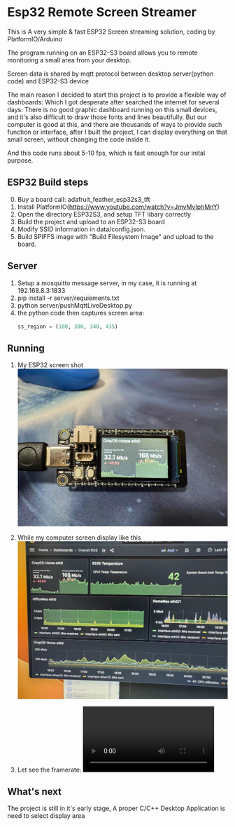 # Esp32 Remote Screen Streamer
This is A very simple &amp; fast ESP32 Screen streaming solution, coding by PlatformIO/Arduino

The program running on an ESP32-S3 board allows you to remote monitoring a small area from your desktop.

Screen data is shared by mqtt protocol between desktop server(python code) and ESP32-S3 device

The main reason I decided to start this project is to provide a flexible way of dashboards:
Which I got desperate after searched the internet for several days: There is no good graphic dashboard running on this small devices, and it's also difficult to draw those fonts and lines beautifully.
But our computer is good at this, and there are thousands of ways to provide such function or interface, after I built the project, I can display everything on that small screen, without changing the code inside it.

And this code runs about 5-10 fps, which is fast enough for our inital purpose.

## ESP32 Build steps
0. Buy a board call: adafruit_feather_esp32s3_tft
1. Install PlatformIO(https://www.youtube.com/watch?v=JmvMvIphMnY)
2. Open the directory ESP32S3, and setup TFT libary correctly
3. Build the project and upload to an ESP32-S3 board
4. Modify SSID information in data/config.json.
5. Build SPIFFS image with "Build Filesystem Image" and upload to the board.

## Server
1. Setup a mosquitto message server, in my case, it is running at 192.168.8.3:1833
2. pip install -r server/requiements.txt
3. python server/pushMqttLiveDesktop.py
4. the python code then captures screen area:
   ```python
   ss_region = (100, 300, 340, 435)
   ```
## Running    

1. My ESP32 screen shot
![Screen](/doc/241714918445_.pic.jpg)

2. While my computer screen display like this
![Screen capture](/doc/231714918416_.pic.jpg)

3. Let see the framerate:
![Movie](/pic/25_1714918450.mp4)

## What's next
The project is still in it's early stage, A proper C/C++ Desktop Application is need to select display area

